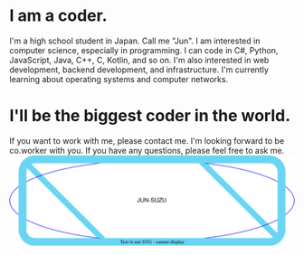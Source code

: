 # I am a coder.
I'm a high school student in Japan. Call me "Jun".
I am interested in computer science, especially in programming.
I can code in C#, Python, JavaScript, Java, C++, C, Kotlin, and so on.
I'm also interested in web development, backend development, and infrastructure.
I'm currently learning about operating systems and computer networks.
# I'll be the biggest coder in the world.
If you want to work with me, please contact me.
I'm looking forward to be co.worker with you.
If you have any questions, please feel free to ask me.
![GitHub Stats](/github-banner.svg)
